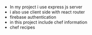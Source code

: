 * In my project i use express js server
* i also use client side with react router
* firebase authentication
* in this project include chef information
* chef recipes
